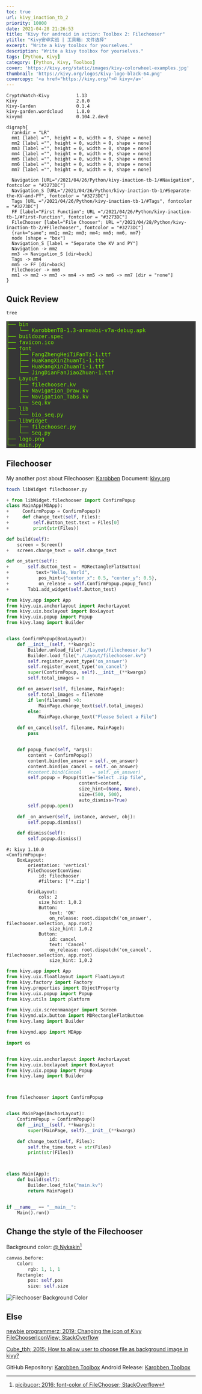 ```yaml
---
toc: true
url: kivy_inaction_tb_2
priority: 10000
date: 2021-04-28 21:26:53
title: "Kivy for android in action: Toolbox 2: Filechooser"
ytitle: "Kivy安卓实战 | 工具箱: 文件选择"
excerpt: "Write a kivy toolbox for yourselves."
description: "Write a kivy toolbox for yourselves."
tags: [Python, Kivy]
category: [Python, Kivy, Toolbox]
cover: 'https://kivy.org/static/images/kivy-colorwheel-examples.jpg'
thumbnail: 'https://kivy.org/logos/kivy-logo-black-64.png'
covercopy: '<a href="https://kivy.org/">© kivy</a>'
---
```


```
CryptoWatch-Kivy          1.13
Kivy                      2.0.0
Kivy-Garden               0.1.4
kivy-garden.wordcloud     1.0.0
kivymd                    0.104.2.dev0
```

```graphviz
digraph{
  rankdir = "LR"
  mm1 [label ="", height = 0, width = 0, shape = none]
  mm2 [label ="", height = 0, width = 0, shape = none]
  mm3 [label ="", height = 0, width = 0, shape = none]
  mm4 [label ="", height = 0, width = 0, shape = none]
  mm5 [label ="", height = 0, width = 0, shape = none]
  mm6 [label ="", height = 0, width = 0, shape = none]
  mm7 [label ="", height = 0, width = 0, shape = none]

  Navigation [URL="/2021/04/26/Python/kivy-inaction-tb-1/#Navigation", fontcolor = "#3273DC"]
  Navigation_S [URL="/2021/04/26/Python/kivy-inaction-tb-1/#Separate-the-KV-and-PY", fontcolor = "#3273DC"]
  Tags [URL ="/2021/04/26/Python/kivy-inaction-tb-1/#Tags", fontcolor = "#3273DC"]
  FF [label="First Function"; URL ="/2021/04/26/Python/kivy-inaction-tb-1/#First-Function", fontcolor = "#3273DC"]
  FileChooser [label="File Chooser"; URL ="/2021/04/28/Python/kivy-inaction-tb-2/#Filechooser", fontcolor = "#3273DC"]
  {rank="same"; mm1; mm2; mm3; mm4; mm5; mm6, mm7}
  node [shape = "box"]
  Navigation_S [label = "Separate the KV and PY"]
  Navigation -> mm2
  mm3 -> Navigation_S [dir=back]
  Tags -> mm4
  mm5 -> FF [dir=back]
  FileChooser -> mm6
  mm1 -> mm2 -> mm3 -> mm4 -> mm5 -> mm6 -> mm7 [dir = "none"]
}
```

## Quick Review
```bash
tree
```
<pre style= "color:#76EE00; background-color:#363636">
├── bin
│   └── KarobbenTB-1.3-armeabi-v7a-debug.apk
├── buildozer.spec
├── favicon.ico
├── font
│   ├── FangZhengHeiTiFanTi-1.ttf
│   ├── HuaKangXinZhuanTi-1.ttc
│   ├── HuaKangXinZhuanTi-1.ttf
│   └── JingDianFanJiaoZhuan-1.ttf
├── Layout
│   ├── filechooser.kv
│   ├── Navigation_Draw.kv
│   ├── Navigation_Tabs.kv
│   └── Seq.kv
├── lib
│   └── bio_seq.py
├── libWidget
│   ├── filechooser.py
│   └── Seq.py
├── logo.png
└── main.py
</pre>

## Filechooser

My another post about Filechooser: [Karobben](https://karobben.github.io/2021/01/02/Python/kivy_filechooser/)
Document: [kivy.org](https://kivy.org/doc/stable/api-kivy.uix.filechooser.html)

```bash
touch libWidget filechooser.py
```

```python main.py
+ from libWidget.filechooser import ConfirmPopup
class MainApp(MDApp):
+     ConfirmPopup = ConfirmPopup()
+     def change_text(self, Files):
+         self.Button_test.text = Files[0]
+         print(str(Files))

def build(self):
    screen = Screen()
+   screen.change_text = self.change_text

def on_start(self):
+       self.Button_test =  MDRectangleFlatButton(
+          text="Hello, World",
+           pos_hint={"center_x": 0.5, "center_y": 0.5},
+           on_release = self.ConfirmPopup.popup_func)
+       Tab1.add_widget(self.Button_test)
```


```py filechooser.py
from kivy.app import App
from kivy.uix.anchorlayout import AnchorLayout
from kivy.uix.boxlayout import BoxLayout
from kivy.uix.popup import Popup
from kivy.lang import Builder


class ConfirmPopup(BoxLayout):
    def __init__(self, **kwargs):
        Builder.unload_file("./Layout/filechooser.kv")
        Builder.load_file("./Layout/filechooser.kv")
        self.register_event_type('on_answer')
        self.register_event_type('on_cancel')
        super(ConfirmPopup, self).__init__(**kwargs)
        self.total_images = 0

    def on_answer(self, filename, MainPage):
        self.total_images = filename
        if len(filename) >0:
            MainPage.change_text(self.total_images)
        else:
            MainPage.change_text("Please Select a File")

    def on_cancel(self, filename, MainPage):
        pass


    def popup_func(self, *args):
        content = ConfirmPopup()
        content.bind(on_answer = self._on_answer)
        content.bind(on_cancel = self._on_answer)
        #content.bind(Cancel    = self._on_answer)
        self.popup = Popup(title="Select .zip file",
                           content=content,
                           size_hint=(None, None),
                           size=(500, 500),
                           auto_dismiss=True)
        self.popup.open()

    def _on_answer(self, instance, answer, obj):
        self.popup.dismiss()

    def dismiss(self):
        self.popup.dismiss()
```

```filechooser.kv
#: kivy 1.10.0
<ConfirmPopup>:
    BoxLayout:
        orientation: 'vertical'
        FileChooserIconView:
            id: filechooser
            #filters: ['*.zip']

        GridLayout:
            cols: 2
            size_hint: 1,0.2
            Button:
                text: 'OK'
                on_release: root.dispatch('on_answer', filechooser.selection, app.root)
                size_hint: 1,0.2
            Button:
                id: cancel
                text: 'Cancel'
                on_release: root.dispatch('on_cancel', filechooser.selection, app.root)
                size_hint: 1,0.2
```

```py main.py
from kivy.app import App
from kivy.uix.floatlayout import FloatLayout
from kivy.factory import Factory
from kivy.properties import ObjectProperty
from kivy.uix.popup import Popup
from kivy.utils import platform

from kivy.uix.screenmanager import Screen
from kivymd.uix.button import MDRectangleFlatButton
from kivy.lang import Builder

from kivymd.app import MDApp

import os


from kivy.uix.anchorlayout import AnchorLayout
from kivy.uix.boxlayout import BoxLayout
from kivy.uix.popup import Popup
from kivy.lang import Builder



from filechooser import ConfirmPopup


class MainPage(AnchorLayout):
    ConfirmPopup = ConfirmPopup()
    def __init__(self, **kwargs):
        super(MainPage, self).__init__(**kwargs)

    def change_text(self, Files):
        self.the_time.text = str(Files)
        print(str(Files))



class Main(App):
    def build(self):
        Builder.load_file("main.kv")
        return MainPage()


if __name__ == "__main__":
    Main().run()
```


## Change the style of the Filechooser

Background color: [@ Nykakin](https://stackoverflow.com/questions/40090453/font-color-of-filechooser)[^picibucor_2016]

[^picibucor_2016]: [picibucor; 2016; font-color of FileChooser; StackOverflow](https://stackoverflow.com/questions/40090453/font-color-of-filechooser)

```python
canvas.before:
    Color:
        rgb: 1, 1, 1
    Rectangle:
        pos: self.pos
        size: self.size
```

![Filechooser Background Color](https://z3.ax1x.com/2021/04/29/gkxeYV.png)

## Else

[newbie programmerz; 2019; Changing the icon of Kivy FileChooserIconView; StackOverflow](https://stackoverflow.com/questions/58110063/changing-the-icon-of-kivy-filechoosericonview)

[Cube_tbh; 2015; How to allow user to choose file as background image in kivy?](https://stackoverflow.com/questions/30006162/how-to-allow-user-to-choose-file-as-background-image-in-kivy)


GitHub Repository: [Karobben Toolbox](https://github.com/Karobben/Kivymd_toolbox)
Android Release: [Karobben Toolbox](https://github.com/Karobben/Kivymd_toolbox)
